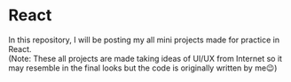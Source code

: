 # React
In this repository, I will be posting my all mini projects made for practice in React.
<br/>
(Note: These all projects are made taking ideas of UI/UX from Internet so it may resemble in the final looks but the code is originally written by me😉)
